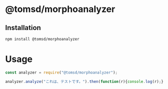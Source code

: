 # @tomsd/morphoanalyzer

## Installation
``` sh
npm install @tomsd/morphoanalyzer
```

# Usage

``` js
const analyzer = require("@tomsd/morphoanalyzer");

analyzer.analyze("これは、テストです。").then(function(r){console.log(r);});

```
